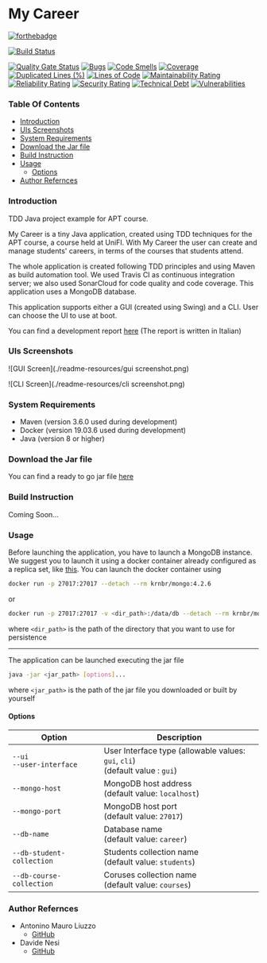 # My Career 

[![forthebadge](https://forthebadge.com/images/badges/made-with-java.svg)](https://forthebadge.com)

[![Build Status](https://travis-ci.com/liuzzom/my-career.svg?branch=master)](https://travis-ci.com/liuzzom/my-career)

[![Quality Gate Status](https://sonarcloud.io/api/project_badges/measure?project=liuzzom_my-career&metric=alert_status)](https://sonarcloud.io/dashboard?id=liuzzom_my-career) [![Bugs](https://sonarcloud.io/api/project_badges/measure?project=liuzzom_my-career&metric=bugs)](https://sonarcloud.io/dashboard?id=liuzzom_my-career) [![Code Smells](https://sonarcloud.io/api/project_badges/measure?project=liuzzom_my-career&metric=code_smells)](https://sonarcloud.io/dashboard?id=liuzzom_my-career) [![Coverage](https://sonarcloud.io/api/project_badges/measure?project=liuzzom_my-career&metric=coverage)](https://sonarcloud.io/dashboard?id=liuzzom_my-career) [![Duplicated Lines (%)](https://sonarcloud.io/api/project_badges/measure?project=liuzzom_my-career&metric=duplicated_lines_density)](https://sonarcloud.io/dashboard?id=liuzzom_my-career) [![Lines of Code](https://sonarcloud.io/api/project_badges/measure?project=liuzzom_my-career&metric=ncloc)](https://sonarcloud.io/dashboard?id=liuzzom_my-career) [![Maintainability Rating](https://sonarcloud.io/api/project_badges/measure?project=liuzzom_my-career&metric=sqale_rating)](https://sonarcloud.io/dashboard?id=liuzzom_my-career) [![Reliability Rating](https://sonarcloud.io/api/project_badges/measure?project=liuzzom_my-career&metric=reliability_rating)](https://sonarcloud.io/dashboard?id=liuzzom_my-career) [![Security Rating](https://sonarcloud.io/api/project_badges/measure?project=liuzzom_my-career&metric=security_rating)](https://sonarcloud.io/dashboard?id=liuzzom_my-career) [![Technical Debt](https://sonarcloud.io/api/project_badges/measure?project=liuzzom_my-career&metric=sqale_index)](https://sonarcloud.io/dashboard?id=liuzzom_my-career) [![Vulnerabilities](https://sonarcloud.io/api/project_badges/measure?project=liuzzom_my-career&metric=vulnerabilities)](https://sonarcloud.io/dashboard?id=liuzzom_my-career) 

### Table Of Contents

- [Introduction](#Introduction)
- [UIs Screenshots](#UIs-Screenshots)
- [System Requirements](#System-Requirements)
- [Download the Jar file](#Download-the-Jar-file)
- [Build Instruction](#Build-Instruction)
- [Usage](#Usage)
  - [Options](#Options)
- [Author Refernces](#Author-Refernces)

### Introduction

TDD Java project example for APT course.

My Career is a tiny Java application, created using TDD techniques for the APT course, a course held at UniFI. With My Career the user can create and manage students' careers, in terms of the courses that students attend. 

The whole application is created following TDD principles and using Maven as build automation tool. We used Travis CI as continuous integration server; we also used SonarCloud for code quality and code coverage. This application uses a MongoDB database.

This application supports either a GUI (created using Swing) and a CLI. User can choose the UI to use at boot.

You can find a development report [here](https://docs.google.com/document/d/1JtvU8L2xXLt3hWXY-ZBq_veaoEJjIQotWnJSn3FnMT4/edit?usp=sharing) (The report is written in Italian)

 ### UIs Screenshots

![GUI Screen](./readme-resources/gui screenshot.png)

![CLI Screen](./readme-resources/cli screenshot.png)

### System Requirements

- Maven (version 3.6.0 used during development)
- Docker (version 19.03.6 used during development)
- Java (version 8 or higher)

### Download the Jar file

You can find a ready to go jar file [here](https://github.com/liuzzom/my-career/releases)

### Build Instruction

Coming Soon...

### Usage

Before launching the application, you have to launch a MongoDB instance. We suggest you to launch it using a docker container already configured as a replica set, like [this](https://hub.docker.com/r/krnbr/mongo). You can launch the docker container using

``` bash
docker run -p 27017:27017 --detach --rm krnbr/mongo:4.2.6
```

or 

``` bash
docker run -p 27017:27017 -v <dir_path>:/data/db --detach --rm krnbr/mongo:4.2.6
```

where `<dir_path>` is the path of the directory that you want to use for persistence

<hr></hr>

The application can be launched executing the jar file

``` bash
java -jar <jar_path> [options]...
```

where `<jar_path>` is the path of the jar file you downloaded or built by yourself

#### Options

| Option                         | Description                                                  |
| ------------------------------ | ------------------------------------------------------------ |
| `--ui`<br />`--user-interface` | User Interface type (allowable values: `gui`, `cli`)<br />(default value : `gui`) |
| `--mongo-host`                 | MongoDB host address<br />(default value: `localhost`)       |
| `--mongo-port`                 | MongoDB host port<br />(default value: `27017`)              |
| `--db-name`                    | Database name<br />(default value: `career`)                 |
| `--db-student-collection`      | Students collection name<br />(default value: `students`)    |
| `--db-course-collection`       | Coruses collection name<br />(default value: `courses`)      |

### Author Refernces

- Antonino Mauro Liuzzo
  - [GitHub](#https://github.com/liuzzom)
- Davide Nesi
  - [GitHub](#https://github.com/DavideNesi)
